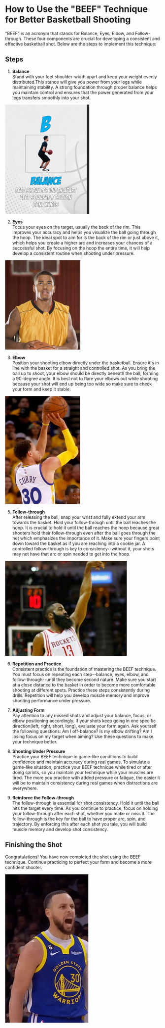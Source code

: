 # How to Use the "BEEF" Technique for Better Basketball Shooting

“BEEF” is an acronym that stands for Balance, Eyes, Elbow, and Follow-through. These four components are crucial for developing a consistent and effective basketball shot. Below are the steps to implement this technique:

## Steps

1. **Balance**  
   Stand with your feet shoulder-width apart and keep your weight evenly distributed.This stance will give you power from your legs while maintaining stability. A strong foundation through proper balance helps you maintain control and ensures that the power generated from your legs transfers smoothly into your shot.
   
![Alt Text](https://github.com/PaigeFrank/Writing-Descriptions-in-Markdown/blob/main/Screenshot%202024-09-04%20172736.png?raw=true)

2. **Eyes**  
   Focus your eyes on the target, usually the back of the rim. This improves your accuracy and helps you visualize the ball going through the hoop. The ideal spot to aim for is the back of the rim or just above it, which helps you create a higher arc and increases your chances of a successful shot. By focusing on the hoop the entire time, it will help develop a consistent routine when shooting under pressure. 

![Alt Text](https://github.com/PaigeFrank/Writing-Descriptions-in-Markdown/blob/main/Screenshot%202024-09-04%20172946.png?raw=true)

3. **Elbow**  
   Position your shooting elbow directly under the basketball. Ensure it's in line with the basket for a straight and controlled shot. As you bring the ball up to shoot, your elbow should be directly beneath the ball, forming a 90-degree angle. It is best not to flare your elbows out while shooting because your shot will end up being too wide so make sure to check your form and keep it stable.

![Alt Text](https://github.com/PaigeFrank/Writing-Descriptions-in-Markdown/blob/main/Screenshot%202024-09-04%20173033.png?raw=true)

5. **Follow-through**  
   After releasing the ball, snap your wrist and fully extend your arm towards the basket. Hold your follow-through until the ball reaches the hoop. It is crucial to hold it until the ball reaches the hoop because great shooters hold their follow-through even after the ball goes through the net which emphasizes the importance of it. Make sure your fingers point down toward the basket as if you are reaching into a cookie jar. A controlled follow-through is key to consistency--without it, your shots may not have that arc or spin needed to get into the hoop.

![Alt Text](https://github.com/PaigeFrank/Writing-Descriptions-in-Markdown/blob/main/Screenshot%202024-09-04%20173120.png?raw=true)

6. **Repetition and Practice**  
   Consistent practice is the foundation of mastering the BEEF technique. You must focus on repeating each step--balance, eyes, elbow, and follow-through--until they become second nature. Make sure you start at a close distance to the basket in order to become more comfortable shooting at different spots. Practice these steps consistently during drills. Repetition will help you develop muscle memory and improve shooting performance under pressure.

7. **Adjusting Form**  
   Pay attention to any missed shots and adjust your balance, focus, or elbow positioning accordingly. If your shots keep going in one specific direction(left, right, short, long), evaluate your form again. Ask yourself the following questions: Am I off-balance? Is my elbow drifting? Am I losing focus on my target when aiming? Use these questions to make your technique better. 

8. **Shooting Under Pressure**  
   Practice your BEEF technique in game-like conditions to build confidence and maintain accuracy during real games. To simulate a game-like situation, practice your BEEF technique while tired or after doing sprints, so you maintain your technique while your muscles are tired. The more you practice with added pressure or fatigue, the easier it will be to maintain consistency during real games when distractions are everywhere.

9. **Reinforce the Follow-through**  
   The follow-through is essential for shot consistency. Hold it until the ball hits the target every time. As you continue to practice, focus on holding your follow-through after each shot, whether you make or miss it. The follow-through is the key for the ball to have proper arc, spin, and trajectory. By enforcing this after each shot you tale, you will build muscle memory and develop shot consistency. 

## Finishing the Shot  
Congratulations! You have now completed the shot using the BEEF technique. Continue practicing to perfect your form and become a more confident shooter.

![Alt Text](https://github.com/PaigeFrank/Writing-Descriptions-in-Markdown/blob/main/giphy.gif?raw=true)
